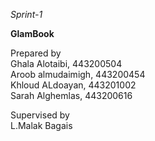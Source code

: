 *Sprint-1*

**GlamBook**

Prepared by  
Ghala Alotaibi, 443200504  
Aroob almudaimigh, 443200454  
Khloud ALdoayan, 443201002  
Sarah Alghemlas, 443200616  

Supervised by  
L.Malak Bagais
